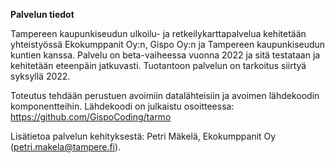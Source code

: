 **Palvelun tiedot**

Tampereen kaupunkiseudun ulkoilu- ja retkeilykarttapalvelua kehitetään yhteistyössä Ekokumppanit Oy:n, Gispo Oy:n ja Tampereen kaupunkiseudun kuntien kanssa. Palvelu on beta-vaiheessa vuonna 2022 ja sitä testataan ja kehitetään eteenpäin jatkuvasti. Tuotantoon palvelun on tarkoitus siirtyä syksyllä 2022.

Toteutus tehdään perustuen avoimiin datalähteisiin ja avoimen lähdekoodin komponentteihin. Lähdekoodi on julkaistu osoitteessa: https://github.com/GispoCoding/tarmo

Lisätietoa palvelun kehityksestä: Petri Mäkelä, Ekokumppanit Oy (petri.makela@tampere.fi).
